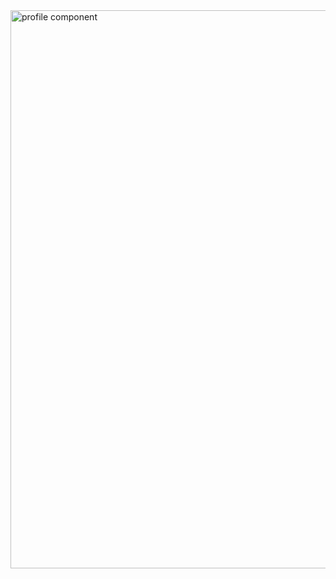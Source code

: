 <img width="626" height="893" alt="profile component" src="https://github.com/user-attachments/assets/fb524116-3bcd-4a33-8320-d0eda51eb35e" />
